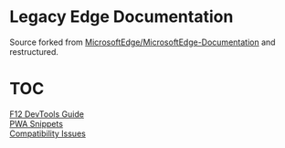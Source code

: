 # Legacy Edge Documentation
Source forked from [MicrosoftEdge/MicrosoftEdge-Documentation](https://github.com/MicrosoftEdge/MicrosoftEdge-Documentation) and restructured.   
# TOC
[F12 DevTools Guide](f12-devtools-guide)   
[PWA Snippets](pwa-snippets)   
[Compatibility Issues](compatibility-issues)   
